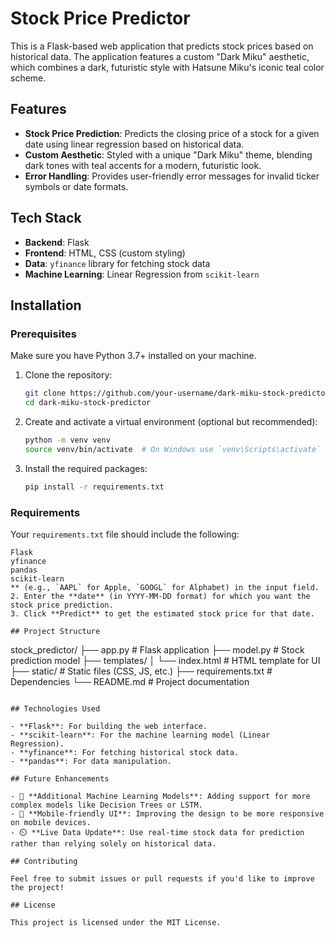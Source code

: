# Stock Price Predictor

This is a Flask-based web application that predicts stock prices based on historical data. The application features a custom "Dark Miku" aesthetic, which combines a dark, futuristic style with Hatsune Miku's iconic teal color scheme.

## Features

- **Stock Price Prediction**: Predicts the closing price of a stock for a given date using linear regression based on historical data.
- **Custom Aesthetic**: Styled with a unique "Dark Miku" theme, blending dark tones with teal accents for a modern, futuristic look.
- **Error Handling**: Provides user-friendly error messages for invalid ticker symbols or date formats.

## Tech Stack

- **Backend**: Flask
- **Frontend**: HTML, CSS (custom styling)
- **Data**: `yfinance` library for fetching stock data
- **Machine Learning**: Linear Regression from `scikit-learn`
  
## Installation

### Prerequisites

Make sure you have Python 3.7+ installed on your machine.

1. Clone the repository:
    ```bash
    git clone https://github.com/your-username/dark-miku-stock-predictor.git
    cd dark-miku-stock-predictor
    ```

2. Create and activate a virtual environment (optional but recommended):
    ```bash
    python -m venv venv
    source venv/bin/activate  # On Windows use `venv\Scripts\activate`
    ```

3. Install the required packages:
    ```bash
    pip install -r requirements.txt
    ```

### Requirements

Your `requirements.txt` file should include the following:
```plaintext
Flask
yfinance
pandas
scikit-learn
** (e.g., `AAPL` for Apple, `GOOGL` for Alphabet) in the input field.
2. Enter the **date** (in YYYY-MM-DD format) for which you want the stock price prediction.
3. Click **Predict** to get the estimated stock price for that date.

## Project Structure

```
stock_predictor/
├── app.py              # Flask application
├── model.py            # Stock prediction model
├── templates/
│   └── index.html      # HTML template for UI
├── static/             # Static files (CSS, JS, etc.)
├── requirements.txt    # Dependencies
└── README.md           # Project documentation
```

## Technologies Used

- **Flask**: For building the web interface.
- **scikit-learn**: For the machine learning model (Linear Regression).
- **yfinance**: For fetching historical stock data.
- **pandas**: For data manipulation.

## Future Enhancements

- 🔄 **Additional Machine Learning Models**: Adding support for more complex models like Decision Trees or LSTM.
- 📱 **Mobile-friendly UI**: Improving the design to be more responsive on mobile devices.
- ⏲️ **Live Data Update**: Use real-time stock data for prediction rather than relying solely on historical data.

## Contributing

Feel free to submit issues or pull requests if you'd like to improve the project!

## License

This project is licensed under the MIT License.
